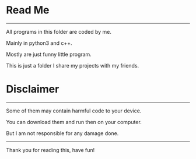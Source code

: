 # Read Me
--------------------------------------------------
All programs in this folder are coded by me.

Mainly in python3 and c++.

Mostly are just funny little program.

This is just a folder I share my projects with my friends.

# Disclaimer
--------------------------------------------------
Some of them may contain harmful code to your device.

You can download them and run then on your computer.

But I am not responsible for any damage done.

--------------------------------------------------

Thank you for reading this, have fun!
